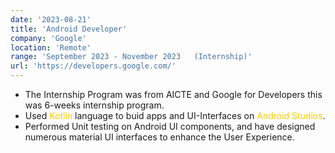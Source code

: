 ```yaml
---
date: '2023-08-21'
title: 'Android Developer'
company: 'Google'
location: 'Remote'
range: 'September 2023 - November 2023   (Internship)'
url: 'https://developers.google.com/'
---
```


- The Internship Program was from AICTE and Google for Developers this was 6-weeks internship program.
- Used <span style="color: #FFCC00;">Kotlin</span> language to buid apps and UI-Interfaces on <span style="color: #FFCC00;">Android Studios</span>.
- Performed Unit testing on Android UI components, and have designed numerous material UI interfaces to enhance the User Experience.

